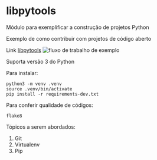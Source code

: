 # libpytools

Módulo para exemplificar a construção de projetos Python

Exemplo de como contribuir com projetos de código aberto

Link [libpytools](https://github.com/FerreiraMa/libpytools/)
![fluxo de trabalho de exemplo](https://github.com/FerreiraMa/libpytools/workflows/python-app.yml/badge.svg)

Suporta versão 3 do Python

Para instalar:

```console
python3 -m venv .venv
source .venv/bin/activate
pip install -r requirements-dev.txt
```

Para conferir qualidade de códigos:

```console
flake8

```

Tópicos a serem abordados:
1. Git
2. Virtualenv
3. Pip